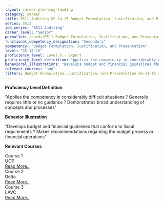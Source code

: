 ```yaml
---
layout: career-planning-landing
category: career
title: 0511 Auditing GS 14-15 Budget Formulation, Justification, and Presentation
series: 0511
job_series: "0511 Auditing"
career_level: "Senior"
permalink: /cards/0511-Budget-Formulation,-Justification,-and-Presentation-Level-5---Expert/
functional_competency_designation: "Secondary"
competency: "Budget Formulation, Justification, and Presentation"
level: "GS 14-15"
proficiency_level: Level 5 - Expert
proficiency_level_definition: "Applies the competency in considerably difficult situations ? Generally requires little or no guidance ? Demonstrates broad understanding of concepts and processes"
behavioral_illustrations: "Develops budget and financial guidelines that conform to fiscal requirements ? Makes recommendations regarding the budget process or financial operations"
relevant_courses: "nan"
filters: Budget-Formulation,-Justification,-and-Presentation GS-14-15 series-0511
---
```


<p><b>Proficiency Level Definition</b></p>
<p>"Applies the competency in considerably difficult situations ? Generally requires little or no guidance ? Demonstrates broad understanding of concepts and processes"</p>
<p><b>Behavior Illustration</b></p>
<p>"Develops budget and financial guidelines that conform to fiscal requirements ? Makes recommendations regarding the budget process or financial operations"</p>
<p><b>Relevant Courses</b></p>
<div class="cfo-courses-outer"><div class="cfo-courses-inner">Course 1</div><div class="cfo-courses-inner">UOP</div><div class="cfo-courses-inner"><a href="/cards/0511-Budget-Formulation,-Justification,-and-Presentation-Level-5---Expert/">Read More..</a></div></div>
<div class="cfo-courses-outer"><div class="cfo-courses-inner">Course 2</div><div class="cfo-courses-inner">Delta</div><div class="cfo-courses-inner"><a href="/cards/0511-Budget-Formulation,-Justification,-and-Presentation-Level-5---Expert/">Read More..</a></div></div>
<div class="cfo-courses-outer"><div class="cfo-courses-inner">Course 3</div><div class="cfo-courses-inner">LAVC</div><div class="cfo-courses-inner"><a href="/cards/0511-Budget-Formulation,-Justification,-and-Presentation-Level-5---Expert/">Read More..</a></div></div>
